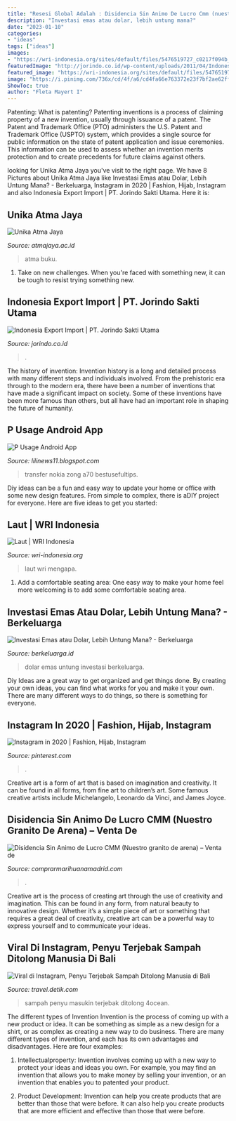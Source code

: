 ```yaml
---
title: "Resesi Global Adalah : Disidencia Sin Animo De Lucro Cmm (nuestro Granito De Arena) – Venta De"
description: "Investasi emas atau dolar, lebih untung mana?"
date: "2023-01-10"
categories:
- "ideas"
tags: ["ideas"]
images:
- "https://wri-indonesia.org/sites/default/files/5476519727_c0217f094b_b_0.jpg"
featuredImage: "http://jorindo.co.id/wp-content/uploads/2011/04/Indonesia-Export-Import.jpg"
featured_image: "https://wri-indonesia.org/sites/default/files/5476519727_c0217f094b_b_0.jpg"
image: "https://i.pinimg.com/736x/cd/4f/a6/cd4fa66e763372e23f7bf2ae62ff6814.jpg"
ShowToc: true
author: "Fleta Mayert I"
---
```



Patenting: What is patenting?
Patenting inventions is a process of claiming property of a new invention, usually through issuance of a patent. The Patent and Trademark Office (PTO) administers the U.S. Patent and Trademark Office (USPTO) system, which provides a single source for public information on the state of patent application and issue ceremonies. This information can be used to assess whether an invention merits protection and to create precedents for future claims against others.

	

		
looking for Unika Atma Jaya you've visit to the right page. We have 8 Pictures about Unika Atma Jaya like Investasi Emas atau Dolar, Lebih Untung Mana? - Berkeluarga, Instagram in 2020 | Fashion, Hijab, Instagram and also Indonesia Export Import | PT. Jorindo Sakti Utama. Here it is:
		
    
## Unika Atma Jaya

<img loading=lazy src="http://www.atmajaya.ac.id/imagecontent/teknik-thumbnail-talkseries-2019.jpg" onerror="this.onerror=null;this.src='https://tse2.mm.bing.net/th?id=OIP.TGbnEmzt94zDVzGO8LJbxgHaEP&amp;pid=15.1';" alt="Unika Atma Jaya">

_Source: atmajaya.ac.id_

>atma buku. 

	

1) Take on new challenges. When you're faced with something new, it can be tough to resist trying something new.

    
## Indonesia Export Import | PT. Jorindo Sakti Utama

<img loading=lazy src="http://jorindo.co.id/wp-content/uploads/2011/04/Indonesia-Export-Import.jpg" onerror="this.onerror=null;this.src='https://tse3.mm.bing.net/th?id=OIP.2jUuex6ZuIr817API3x3iwHaE0&amp;pid=15.1';" alt="Indonesia Export Import | PT. Jorindo Sakti Utama">

_Source: jorindo.co.id_

>. 

	

The history of invention:
Invention history is a long and detailed process with many different steps and individuals involved. From the prehistoric era through to the modern era, there have been a number of inventions that have made a significant impact on society. Some of these inventions have been more famous than others, but all have had an important role in shaping the future of humanity.

    
## P Usage Android App

<img loading=lazy src="https://lh5.googleusercontent.com/proxy/Rb9-P3a0nsKk2ETErleaabdLnuylD9e2_A09JgnjTZdHhQR4NjcBq0RZoiKOf3CcRTEFuhG_FV8aUXFDZu008KDOwLknZJVR50HMBIJT4DhzkLR2LHumCd6zLwwJ08It16QIyuzMgTSkkgG8v1w7O1ibQroe8KHqtR4P1Ei7h5eV=w1200-h630-p-k-no-nu" onerror="this.onerror=null;this.src='https://tse4.mm.bing.net/th?id=OIP.asRv7vpFadgGtJpCe2vRoQAAAA&amp;pid=15.1';" alt="P Usage Android App">

_Source: lilinews11.blogspot.com_

>transfer nokia zong a70 bestusefultips. 

	

Diy ideas can be a fun and easy way to update your home or office with some new design features. From simple to complex, there is aDIY project for everyone. Here are five ideas to get you started: 

    
## Laut | WRI Indonesia

<img loading=lazy src="https://wri-indonesia.org/sites/default/files/5476519727_c0217f094b_b_0.jpg" onerror="this.onerror=null;this.src='https://tse3.mm.bing.net/th?id=OIP.VEHOzkb6AM8d7dC1X15utgHaCX&amp;pid=15.1';" alt="Laut | WRI Indonesia">

_Source: wri-indonesia.org_

>laut wri mengapa. 

	

1. Add a comfortable seating area: One easy way to make your home feel more welcoming is to add some comfortable seating area.

    
## Investasi Emas Atau Dolar, Lebih Untung Mana? - Berkeluarga

<img loading=lazy src="https://berkeluarga.id/media/2020/09/03-Carsten-Reisinger-shutterstock_17515543-1024x683.jpg" onerror="this.onerror=null;this.src='https://tse3.mm.bing.net/th?id=OIP.YM9uS86uDTvDKbhf6UJynQHaE8&amp;pid=15.1';" alt="Investasi Emas atau Dolar, Lebih Untung Mana? - Berkeluarga">

_Source: berkeluarga.id_

>dolar emas untung investasi berkeluarga. 

	

Diy Ideas are a great way to get organized and get things done. By creating your own ideas, you can find what works for you and make it your own. There are many different ways to do things, so there is something for everyone.

    
## Instagram In 2020 | Fashion, Hijab, Instagram

<img loading=lazy src="https://i.pinimg.com/736x/cd/4f/a6/cd4fa66e763372e23f7bf2ae62ff6814.jpg" onerror="this.onerror=null;this.src='https://tse3.mm.bing.net/th?id=OIP._wRvYfs_2faRhGPJOVXvmQHaJQ&amp;pid=15.1';" alt="Instagram in 2020 | Fashion, Hijab, Instagram">

_Source: pinterest.com_

>. 

	

Creative art is a form of art that is based on imagination and creativity. It can be found in all forms, from fine art to children’s art. Some famous creative artists include Michelangelo, Leonardo da Vinci, and James Joyce.

    
## Disidencia Sin Animo De Lucro CMM (Nuestro Granito De Arena) – Venta De

<img loading=lazy src="https://www.polisarioeuskadi.eus/wp-content/uploads/2019/11/Logo-rasd-facebook.jpg" onerror="this.onerror=null;this.src='https://tse1.mm.bing.net/th?id=OIP.0a_oQp4GuyzRdYbeItvvXAAAAA&amp;pid=15.1';" alt="Disidencia Sin Animo de Lucro CMM (Nuestro granito de arena) – Venta de">

_Source: comprarmarihuanamadrid.com_

>. 

	

Creative art is the process of creating art through the use of creativity and imagination. This can be found in any form, from natural beauty to innovative design. Whether it’s a simple piece of art or something that requires a great deal of creativity, creative art can be a powerful way to express yourself and to communicate your ideas.

    
## Viral Di Instagram, Penyu Terjebak Sampah Ditolong Manusia Di Bali

<img loading=lazy src="https://awsimages.detik.net.id/community/media/visual/2019/06/03/1e6ddd77-bf67-4b54-93c5-b332790423be_169.jpeg?w=780&amp;q=90" onerror="this.onerror=null;this.src='https://tse4.mm.bing.net/th?id=OIP.wGoPNFX__0PXH7hYevUCJgHaEL&amp;pid=15.1';" alt="Viral di Instagram, Penyu Terjebak Sampah Ditolong Manusia di Bali">

_Source: travel.detik.com_

>sampah penyu masukin terjebak ditolong 4ocean. 

	

The different types of Invention
Invention is the process of coming up with a new product or idea. It can be something as simple as a new design for a shirt, or as complex as creating a new way to do business. There are many different types of invention, and each has its own advantages and disadvantages. Here are four examples: 
1. Intellectualproperty: Invention involves coming up with a new way to protect your ideas and ideas you own. For example, you may find an invention that allows you to make money by selling your invention, or an invention that enables you to patented your product. 

2. Product Development: Invention can help you create products that are better than those that were before. It can also help you create products that are more efficient and effective than those that were before. 


